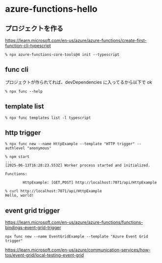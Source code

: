 # azure-functions-hello

## プロジェクトを作る

https://learn.microsoft.com/en-us/azure/azure-functions/create-first-function-cli-typescript
```
% npx azure-functions-core-tools@4 init --typescript
```

## func cli

プロジェクトが作られてれば、devDependencies に入ってるから以下で ok
```
% npx func --help
```

## template list

```
% npx func templates list -l typescript
```

## http trigger

```
% npx func new --name HttpExample --template "HTTP trigger" --authlevel "anonymous"
```

```
% npm start
...
[2025-06-13T16:28:23.553Z] Worker process started and initialized.

Functions:

        HttpExample: [GET,POST] http://localhost:7071/api/HttpExample

```

```
% curl http://localhost:7071/api/HttpExample
Hello, world!
```

## event grid trigger
https://learn.microsoft.com/en-us/azure/azure-functions/functions-bindings-event-grid-trigger

```
npx func new --name EventGridExample --template "Azure Event Grid trigger"
```


https://learn.microsoft.com/en-us/azure/communication-services/how-tos/event-grid/local-testing-event-grid
